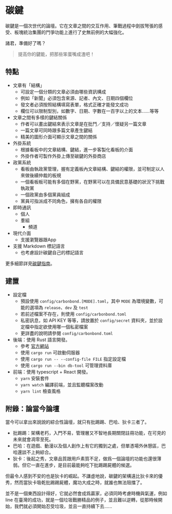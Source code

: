 # 碳鍵
碳鍵是一個次世代的論壇。它在文章之間的交互作用、筆戰過程中劍拔弩張的感受、板塊統治集團的鬥爭功能上進行了史無前例的大幅強化。

諸君，準備好了嗎？

> 提高你的鍵能，把那些笨蛋嘴成渣吧！

## 特點
- 文章有「結構」
    - 可設定一個分類的文章必須由哪些資訊構成
    - 例如「新聞」必須包含來源、記者、內文、日期四個欄位
    - 發文者必須按照結構填寫表單，格式正確才能發文成功
    - 欄位可以限制型別，如數字、日期、字數在一百字以上的文本......等等
- 文章之間有多樣的鍵結關係
    - 作者可以畫出鍵結來表示文章是在批鬥／支持／懷疑另一篇文章
    - 一篇文章可同時跟多篇文章產生鍵結
    - 精美的圖形介面可顯示文章之間的關係
- 外掛系統
    - 根據看板中的文章結構、鍵結，進一步客製化看板的介面
    - 外掛作者可製作外掛上傳至碳鍵的外掛商店
- 政黨系統
    - 看板由執政黨管理，握有定義板內文章結構、鍵結的權限，並可制定以人來做後續仲裁的板規
    - 一個看板板可能有多個在野黨，在野黨可以在具備民意基礎的狀況下挑戰執政黨
    - 一個政黨由多個黨員組成
    - 黨員可指派成不同角色，擁有各自的權限
- 即時通訊
  - 個人
  - 羣組
    - 頻道
- 現代介面
    - 支援瀏覽器跟App
- 支援 Markdown 標記語言
    - 也考慮設計碳鍵自己的標記語言

更多細節詳見[碳鍵指南](./doc/指南.md)。

## 建置
- 設定檔
    + 預設使用 `config/carbonbond.[MODE].toml`，其中 `MODE` 為環境變數，可能的選項為 `release`、`dev` 及 `test`
    + 若前述檔案不存在，則使用 `config/carbonbond.toml`
    + 私密訊息，如 API KEY 等等，請放置於 `config/secret` 資料夾，並於設定檔中指定欲使用哪一個私密檔案 
    + 更詳盡的說明請參閱 `config/carbonbond.toml`
- 後端：使用 Rust 語言開發。
    + 參考 [官方網站](https://www.rust-lang.org/tools/install)
    + 使用 `cargo run` 可啟動伺服器
    + 使用 `cargo run -- --config-file FILE` 指定設定檔
    + 使用 `cargo run --bin db-tool` 可管理資料庫
- 前端：使用 typescript + React 開發。
    + `yarn` 安裝套件
    + `yarn watch` 編譯前端，並且監聽檔案改動
    + `yarn lint` 檢查風格


## 附錄：論當今論壇

當今可以拿出來說說的綜合性論壇，就只有批踢踢、巴哈、狄卡三者了。

- 批踢踢：架構老朽，入門不易，管理層又不智地長期關閉註冊功能，在可見的未來就會凋零至死。
- 巴哈：在遊戲、動漫以及個人創作上有它的獨到之處，但單憑場外休憩區，巴哈還談不上夠綜合。
- 狄卡：後起之秀，文章品質跟用戶素質不足，做爲一個論壇的功能也還很薄弱。但它一直在進步，是目前最能夠吃下批踢踢屍體的候選。

但最令人感到不安的也是狄卡的崛起。不謙虛地說，碳鍵的架構遠比狄卡來的優秀，然而當狄卡吸乾批踢踢屍體，魔功大成之時，就誰也無法阻擋了。

並不是一個東西設計得好，它就必然會成爲贏家，必須同時考慮時機與氣運，例如 line 在臺灣的成功，就是一個垃圾戰勝精品的例子，並且難以逆轉，從那時候開始，我們就必須開始忍受垃圾，並且一直持續下去......
